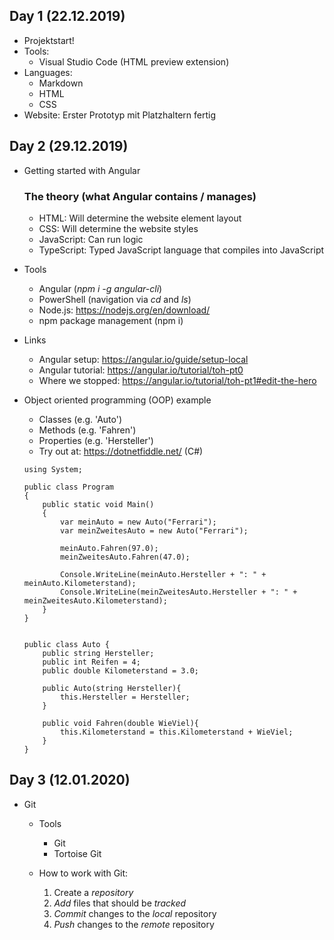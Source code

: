 ## Day 1 (22.12.2019)
- Projektstart!
- Tools:
    - Visual Studio Code (HTML preview extension)
- Languages: 
    - Markdown
    - HTML
    - CSS
- Website: Erster Prototyp mit Platzhaltern fertig


## Day 2 (29.12.2019)
- Getting started with Angular
    ### The theory (what Angular contains / manages)
    - HTML: Will determine the website element layout
    - CSS: Will determine the website styles
    - JavaScript: Can run logic
    - TypeScript: Typed JavaScript language that compiles into JavaScript

- Tools
    - Angular (*npm i -g angular-cli*)
    - PowerShell (navigation via *cd* and *ls*)
    - Node.js: https://nodejs.org/en/download/
    - npm package management (npm i)

- Links
    - Angular setup: https://angular.io/guide/setup-local
    - Angular tutorial: https://angular.io/tutorial/toh-pt0
    - Where we stopped: https://angular.io/tutorial/toh-pt1#edit-the-hero

- Object oriented programming (OOP) example
    - Classes (e.g. 'Auto')
    - Methods (e.g. 'Fahren')
    - Properties (e.g. 'Hersteller')
    - Try out at: https://dotnetfiddle.net/ (C#)

    ```
    using System;
                        
    public class Program
    {
        public static void Main()
        {
            var meinAuto = new Auto("Ferrari");
            var meinZweitesAuto = new Auto("Ferrari");
            
            meinAuto.Fahren(97.0);
            meinZweitesAuto.Fahren(47.0);
            
            Console.WriteLine(meinAuto.Hersteller + ": " + meinAuto.Kilometerstand);
            Console.WriteLine(meinZweitesAuto.Hersteller + ": " + meinZweitesAuto.Kilometerstand);
        }
    }


    public class Auto {
        public string Hersteller;
        public int Reifen = 4;
        public double Kilometerstand = 3.0;
        
        public Auto(string Hersteller){
            this.Hersteller = Hersteller;
        } 
        
        public void Fahren(double WieViel){
            this.Kilometerstand = this.Kilometerstand + WieViel;
        }
    }
    ```

## Day 3 (12.01.2020)
- Git
    - Tools
        - Git
        - Tortoise Git
    
    - How to work with Git:
        1. Create a *repository*
        2. *Add* files that should be *tracked*
        3. *Commit* changes to the *local* repository
        4. *Push* changes to the *remote* repository


    